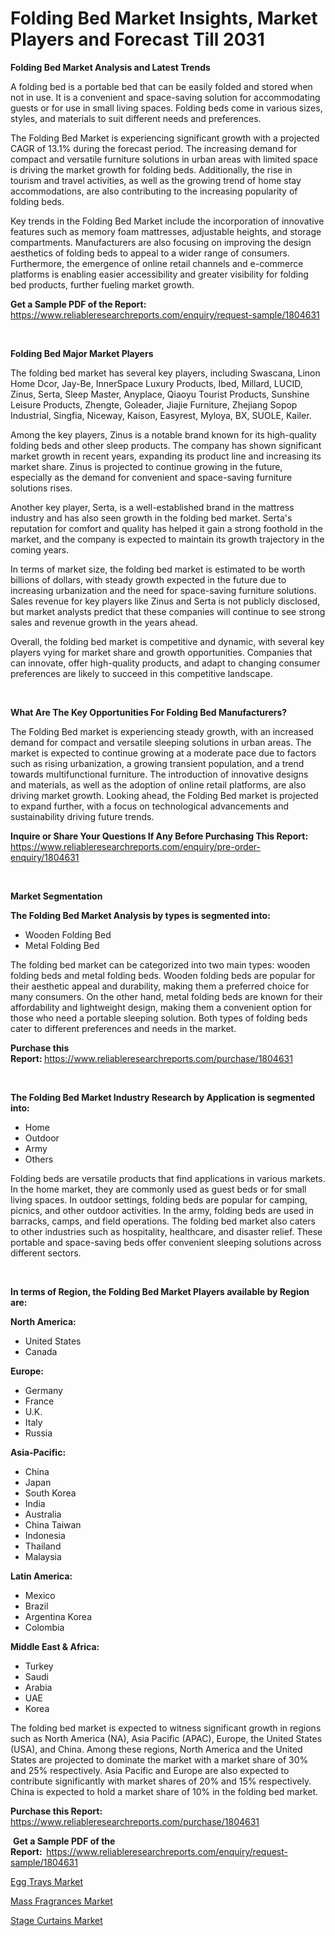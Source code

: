 <p><h1>Folding Bed Market Insights, Market Players and Forecast Till 2031</h1></p><p><strong>Folding Bed Market Analysis and Latest Trends</strong></p>
<p><p>A folding bed is a portable bed that can be easily folded and stored when not in use. It is a convenient and space-saving solution for accommodating guests or for use in small living spaces. Folding beds come in various sizes, styles, and materials to suit different needs and preferences.</p><p>The Folding Bed Market is experiencing significant growth with a projected CAGR of 13.1% during the forecast period. The increasing demand for compact and versatile furniture solutions in urban areas with limited space is driving the market growth for folding beds. Additionally, the rise in tourism and travel activities, as well as the growing trend of home stay accommodations, are also contributing to the increasing popularity of folding beds.</p><p>Key trends in the Folding Bed Market include the incorporation of innovative features such as memory foam mattresses, adjustable heights, and storage compartments. Manufacturers are also focusing on improving the design aesthetics of folding beds to appeal to a wider range of consumers. Furthermore, the emergence of online retail channels and e-commerce platforms is enabling easier accessibility and greater visibility for folding bed products, further fueling market growth.</p></p>
<p><strong>Get a Sample PDF of the Report:&nbsp;</strong> <a href="https://www.reliableresearchreports.com/enquiry/request-sample/1804631">https://www.reliableresearchreports.com/enquiry/request-sample/1804631</a></p>
<p>&nbsp;</p>
<p><strong>Folding Bed Major Market Players</strong></p>
<p><p>The folding bed market has several key players, including Swascana, Linon Home Dcor, Jay-Be, InnerSpace Luxury Products, Ibed, Millard, LUCID, Zinus, Serta, Sleep Master, Anyplace, Qiaoyu Tourist Products, Sunshine Leisure Products, Zhengte, Goleader, Jiajie Furniture, Zhejiang Sopop Industrial, Singfia, Niceway, Kaison, Easyrest, Myloya, BX, SUOLE, Kailer.</p><p>Among the key players, Zinus is a notable brand known for its high-quality folding beds and other sleep products. The company has shown significant market growth in recent years, expanding its product line and increasing its market share. Zinus is projected to continue growing in the future, especially as the demand for convenient and space-saving furniture solutions rises.</p><p>Another key player, Serta, is a well-established brand in the mattress industry and has also seen growth in the folding bed market. Serta's reputation for comfort and quality has helped it gain a strong foothold in the market, and the company is expected to maintain its growth trajectory in the coming years.</p><p>In terms of market size, the folding bed market is estimated to be worth billions of dollars, with steady growth expected in the future due to increasing urbanization and the need for space-saving furniture solutions. Sales revenue for key players like Zinus and Serta is not publicly disclosed, but market analysts predict that these companies will continue to see strong sales and revenue growth in the years ahead.</p><p>Overall, the folding bed market is competitive and dynamic, with several key players vying for market share and growth opportunities. Companies that can innovate, offer high-quality products, and adapt to changing consumer preferences are likely to succeed in this competitive landscape.</p></p>
<p>&nbsp;</p>
<p><strong>What Are The Key Opportunities For Folding Bed Manufacturers?</strong></p>
<p><p>The Folding Bed market is experiencing steady growth, with an increased demand for compact and versatile sleeping solutions in urban areas. The market is expected to continue growing at a moderate pace due to factors such as rising urbanization, a growing transient population, and a trend towards multifunctional furniture. The introduction of innovative designs and materials, as well as the adoption of online retail platforms, are also driving market growth. Looking ahead, the Folding Bed market is projected to expand further, with a focus on technological advancements and sustainability driving future trends.</p></p>
<p><strong>Inquire or Share Your Questions If Any Before Purchasing This Report:</strong> <a href="https://www.reliableresearchreports.com/enquiry/pre-order-enquiry/1804631">https://www.reliableresearchreports.com/enquiry/pre-order-enquiry/1804631</a></p>
<p>&nbsp;</p>
<p><strong>Market Segmentation</strong></p>
<p><strong>The Folding Bed Market Analysis by types is segmented into:</strong></p>
<p><ul><li>Wooden Folding Bed</li><li>Metal Folding Bed</li></ul></p>
<p><p>The folding bed market can be categorized into two main types: wooden folding beds and metal folding beds. Wooden folding beds are popular for their aesthetic appeal and durability, making them a preferred choice for many consumers. On the other hand, metal folding beds are known for their affordability and lightweight design, making them a convenient option for those who need a portable sleeping solution. Both types of folding beds cater to different preferences and needs in the market.</p></p>
<p><strong>Purchase this Report:&nbsp;</strong><a href="https://www.reliableresearchreports.com/purchase/1804631">https://www.reliableresearchreports.com/purchase/1804631</a></p>
<p>&nbsp;</p>
<p><strong>The Folding Bed Market Industry Research by Application is segmented into:</strong></p>
<p><ul><li>Home</li><li>Outdoor</li><li>Army</li><li>Others</li></ul></p>
<p><p>Folding beds are versatile products that find applications in various markets. In the home market, they are commonly used as guest beds or for small living spaces. In outdoor settings, folding beds are popular for camping, picnics, and other outdoor activities. In the army, folding beds are used in barracks, camps, and field operations. The folding bed market also caters to other industries such as hospitality, healthcare, and disaster relief. These portable and space-saving beds offer convenient sleeping solutions across different sectors.</p></p>
<p>&nbsp;</p>
<p><strong>In terms of Region, the Folding Bed Market Players available by Region are:</strong></p>
<p>
    <p> <strong> North America: </strong>
        <ul>
            <li>United States</li>
            <li>Canada</li>
        </ul>
        </p> 
    <p> <strong> Europe: </strong>
        <ul>
            <li>Germany</li>
            <li>France</li>
            <li>U.K.</li>
            <li>Italy</li>
            <li>Russia</li>
        </ul>
        </p> 
    <p> <strong> Asia-Pacific: </strong>
        <ul>
            <li>China</li>
            <li>Japan</li>
            <li>South Korea</li>
            <li>India</li>
            <li>Australia</li>
            <li>China Taiwan</li>
            <li>Indonesia</li>
            <li>Thailand</li>
            <li>Malaysia</li>
        </ul>
        </p> 
    <p> <strong> Latin America: </strong>
        <ul>
            <li>Mexico</li>
            <li>Brazil</li>
            <li>Argentina Korea</li>
            <li>Colombia</li>
        </ul>
        </p> 
    <p> <strong> Middle East & Africa: </strong>
        <ul>
            <li>Turkey</li>
            <li>Saudi</li>
            <li>Arabia</li>
            <li>UAE</li>
            <li>Korea</li>
        </ul>
    </p>
    </p>
<p><p>The folding bed market is expected to witness significant growth in regions such as North America (NA), Asia Pacific (APAC), Europe, the United States (USA), and China. Among these regions, North America and the United States are projected to dominate the market with a market share of 30% and 25% respectively. Asia Pacific and Europe are also expected to contribute significantly with market shares of 20% and 15% respectively. China is expected to hold a market share of 10% in the folding bed market.</p></p>
<p><strong>Purchase this Report: </strong><a href="https://www.reliableresearchreports.com/purchase/1804631">https://www.reliableresearchreports.com/purchase/1804631</a></p>
<p>&nbsp;<strong>Get a Sample PDF of the Report:&nbsp;&nbsp;</strong><a href="https://www.reliableresearchreports.com/enquiry/request-sample/1804631">https://www.reliableresearchreports.com/enquiry/request-sample/1804631</a></p>
<p><strong></strong></p>
<p><p><a href="https://github.com/brentleyjimmiealvaradoz4l1rea/Market-Research-Report-List-1/blob/main/egg-trays-market.md">Egg Trays Market</a></p><p><a href="https://github.com/eeaveuhhh/Market-Research-Report-List-1/blob/main/mass-fragrances-market.md">Mass Fragrances Market</a></p><p><a href="https://github.com/Angelnienowdseej3e45z3p8c/Market-Research-Report-List-1/blob/main/stage-curtains-market.md">Stage Curtains Market</a></p></p>